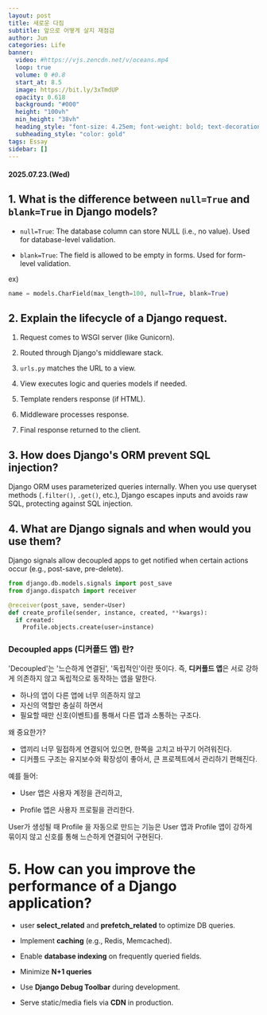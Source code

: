 ```yaml
---
layout: post
title: 새로운 다짐
subtitle: 앞으로 어떻게 살지 재점검
author: Jun
categories: Life
banner:
  video: #https://vjs.zencdn.net/v/oceans.mp4
  loop: true
  volume: 0 #0.8
  start_at: 8.5
  image: https://bit.ly/3xTmdUP
  opacity: 0.618
  background: "#000"
  height: "100vh"
  min_height: "38vh"
  heading_style: "font-size: 4.25em; font-weight: bold; text-decoration: underline"
  subheading_style: "color: gold"
tags: Essay
sidebar: []
---
```


#### 2025.07.23.(Wed)

## 1. What is the difference between `null=True` and `blank=True` in Django models?

- `null=True`: The database column can store NULL (i.e., no value). Used for database-level validation.

- `blank=True`: The field is allowed to be empty in forms. Used for form-level validation.

ex)

```Python Django
name = models.CharField(max_length=100, null=True, blank=True)
```

## 2. Explain the lifecycle of a Django request.

1. Request comes to WSGI server (like Gunicorn).

2. Routed through Django's middleware stack.

3. `urls.py` matches the URL to a view.

4. View executes logic and queries models if needed.

5. Template renders response (if HTML).

6. Middleware processes response.

7. Final response returned to the client.

## 3. How does Django's ORM prevent SQL injection?

Django ORM uses parameterized queries internally. When you use queryset methods (`.filter()`, `.get()`, etc.), Django escapes inputs and avoids raw SQL, protecting against SQL injection.

## 4. What are Django signals and when would you use them?

Django signals allow decoupled apps to get notified when certain actions occur (e.g., post-save, pre-delete).

```Python Django
from django.db.models.signals import post_save
from django.dispatch import receiver

@receiver(post_save, sender=User)
def create_profile(sender, instance, created, **kwargs):
  if created:
    Profile.objects.create(user=instance)
```

### Decoupled apps (디커플드 앱) 란?

'Decoupled'는 '느슨하게 연결된', '독립적인'이란 뜻이다.
즉, **디커플드 앱**은 서로 강하게 의존하지 않고 독립적으로 동작하는 앱을 말한다.

- 하나의 앱이 다른 앱에 너무 의존하지 않고
- 자신의 역할만 충실히 하면서
- 필요할 때만 신호(이벤트)를 통해서 다른 앱과 소통하는 구조다.

왜 중요한가?

- 앱끼리 너무 밀접하게 연결되어 있으면, 한쪽을 고치고 바꾸기 어려워진다.
- 디커플드 구조는 유지보수와 확장성이 좋아서, 큰 프로젝트에서 관리하기 편해진다.

예를 들어:

- User 앱은 사용자 계정을 관리하고,

- Profile 앱은 사용자 프로필을 관리한다.

User가 생성될 때 Profile 을 자동으로 만드는 기능은 User 앱과 Profile 앱이 강하게 묶이지 않고 신호를 통해 느슨하게 연결되어 구현된다.

# 5. How can you improve the performance of a Django application?

- user **select_related** and **prefetch_related** to optimize DB queries.

- Implement **caching** (e.g., Redis, Memcached).

- Enable **database indexing** on frequently queried fields.

- Minimize **N+1 queries**

- Use **Django Debug Toolbar** during development.

- Serve static/media fiels via **CDN** in production.
